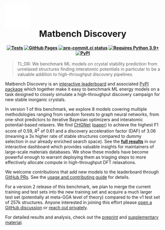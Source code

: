 <h1 align="center" style="display: grid;">
<img src="https://raw.githubusercontent.com/janosh/matbench-discovery/main/site/static/favicon.svg" alt="Logo" width="80px">
Matbench Discovery
</h1>

<h4 align="center" class="toc-exclude">

[![Tests](https://github.com/janosh/matbench-discovery/actions/workflows/test.yml/badge.svg)](https://github.com/janosh/matbench-discovery/actions/workflows/test.yml)
[![GitHub Pages](https://github.com/janosh/matbench-discovery/actions/workflows/gh-pages.yml/badge.svg)](https://github.com/janosh/matbench-discovery/actions/workflows/gh-pages.yml)
[![pre-commit.ci status](https://results.pre-commit.ci/badge/github/janosh/matbench-discovery/main.svg?badge_token=Qza33izjRxSbegTqeSyDvA)](https://results.pre-commit.ci/latest/github/janosh/matbench-discovery/main?badge_token=Qza33izjRxSbegTqeSyDvA)
[![Requires Python 3.9+](https://img.shields.io/badge/Python-3.9+-blue.svg?logo=python&logoColor=white)](https://python.org/downloads)
[![PyPI](https://img.shields.io/pypi/v/matbench-discovery?logo=pypi&logoColor=white)](https://pypi.org/project/matbench-discovery?logo=pypi&logoColor=white)

</h4>

> TL;DR: We benchmark ML models on crystal stability prediction from unrelaxed structures finding interatomic potentials in particular to be a valuable addition to high-throughput discovery pipelines.

Matbench Discovery is an [interactive leaderboard](https://janosh.github.io/matbench-discovery) and associated [PyPI package](https://pypi.org/project/matbench-discovery) which together make it easy to benchmark ML energy models on a task designed to closely simulate a high-throughput discovery campaign for new stable inorganic crystals.

In version 1 of this benchmark, we explore 8 models covering multiple methodologies ranging from random forests to graph neural networks, from one-shot predictors to iterative Bayesian optimizers and interatomic potential-based relaxers. We find [CHGNet](https://github.com/CederGroupHub/chgnet) ([paper](https://doi.org/10.48550/arXiv.2302.14231)) to achieve the highest F1 score of 0.59, $R^2$ of 0.61 and a discovery acceleration factor (DAF) of 3.06 (meaning a 3x higher rate of stable structures compared to dummy selection in our already enriched search space). See the [**full results**](https://janosh.github.io/matbench-discovery/preprint#results) in our interactive dashboard which provides valuable insights for maintainers of large-scale materials databases. We show these models have become powerful enough to warrant deploying them as triaging steps to more effectively allocate compute in high-throughput DFT relaxations.

<slot name="metrics-table" />

We welcome contributions that add new models to the leaderboard through [GitHub PRs](https://github.com/janosh/matbench-discovery/pulls). See the [usage and contributing guide](https://janosh.github.io/matbench-discovery/contribute) for details.

For a version 2 release of this benchmark, we plan to merge the current training and test sets into the new training set and acquire a much larger test set (potentially at meta-GGA level of theory) compared to the v1 test set of 257k structures. Anyone interested in joining this effort please [open a GitHub discussion](https://github.com/janosh/matbench-discovery/discussions) or [reach out privately](mailto:janosh@lbl.gov?subject=Matbench%20Discovery).

For detailed results and analysis, check out the [preprint](https://janosh.github.io/matbench-discovery/preprint) and [supplementary material](https://janosh.github.io/matbench-discovery/si).
